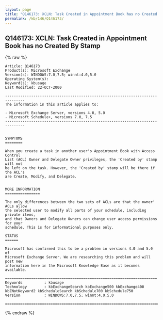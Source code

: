 ```yaml
---
layout: page
title: "Q146173: XCLN: Task Created in Appointment Book has no Created By Stamp"
permalink: /kb/146/Q146173/
---
```


## Q146173: XCLN: Task Created in Appointment Book has no Created By Stamp

{% raw %}

	Article: Q146173
	Product(s): Microsoft Exchange
	Version(s): WINDOWS:7.0,7.5; winnt:4.0,5.0
	Operating System(s): 
	Keyword(s): kbusage
	Last Modified: 22-OCT-2000
	
	-------------------------------------------------------------------------------
	The information in this article applies to:
	
	- Microsoft Exchange Server, versions 4.0, 5.0 
	- Microsoft Schedule+, versions 7.0, 7.5 
	-------------------------------------------------------------------------------
	
	
	SYMPTOMS
	========
	
	When you create a task in another user's Appointment Book with Access Control
	List (ACL) Owner and Delegate Owner privileges, the 'Created by' stamp will not
	be left on the task. However, the 'Created by' stamp will be there if the ACL's
	are Create, Modify, and Delegate.
	
	
	MORE INFORMATION
	================
	
	The only differences between the two sets of ACLs are that the owner' ACLs allow
	the selected user to modify all parts of your schedule, including private items,
	and that Owners and Delegate Owners can change user access permissions for your
	schedule. This is for informational purposes only.
	
	STATUS
	======
	
	Microsoft has confirmed this to be a problem in versions 4.0 and 5.0 of
	Microsoft Exchange Server. We are researching this problem and will post new
	information here in the Microsoft Knowledge Base as it becomes available.
	
	======================================================================
	Keywords          : kbusage 
	Technology        : kbExchangeSearch kbExchange500 kbExchange400 kbZNotKeyword2 kbScheduleSearch kbSchedule700 kbSchedule750
	Version           : WINDOWS:7.0,7.5; winnt:4.0,5.0
	
	=============================================================================
	

{% endraw %}
